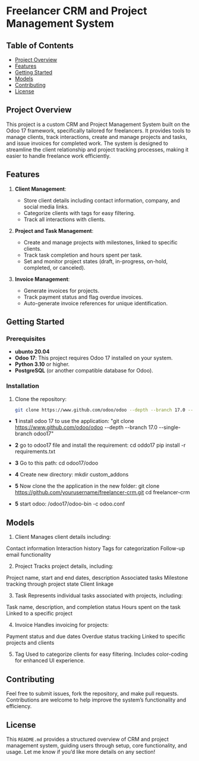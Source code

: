 # Freelancer CRM and Project Management System

## Table of Contents
- [Project Overview](#project-overview)
- [Features](#features)
- [Getting Started](#getting-started)
- [Models](#models)
- [Contributing](#contributing)
- [License](#license)

## Project Overview
This project is a custom CRM and Project Management System built on the Odoo 17 framework, specifically tailored for freelancers. It provides tools to manage clients, track interactions, create and manage projects and tasks, and issue invoices for completed work. The system is designed to streamline the client relationship and project tracking processes, making it easier to handle freelance work efficiently.

## Features
1. **Client Management**:
   - Store client details including contact information, company, and social media links.
   - Categorize clients with tags for easy filtering.
   - Track all interactions with clients.

2. **Project and Task Management**:
   - Create and manage projects with milestones, linked to specific clients.
   - Track task completion and hours spent per task.
   - Set and monitor project states (draft, in-progress, on-hold, completed, or canceled).

3. **Invoice Management**:
   - Generate invoices for projects.
   - Track payment status and flag overdue invoices.
   - Auto-generate invoice references for unique identification.

## Getting Started

### Prerequisites
- **ubunto 20.04**
- **Odoo 17**: This project requires Odoo 17 installed on your system.
- **Python 3.10** or higher.
- **PostgreSQL** (or another compatible database for Odoo).

### Installation
1. Clone the repository:
   ```bash
   git clone https://www.github.com/odoo/odoo --depth --branch 17.0 --single-branch odoo17
   
- **1** install odoo 17 to use the application:
   "git clone https://www.github.com/odoo/odoo --depth --branch 17.0 --single-branch odoo17"

- **2** go to odoo17 file and install the requirement:
   cd oddo17
   pip install -r requirements.txt

- **3** Go to this path:
   cd odoo17/odoo

- **4** Create new directory:
   mkdir custom_addons

- **5** Now clone the the application in the new folder:
   git clone https://github.com/yourusername/freelancer-crm.git
   cd freelancer-crm

- **5** start odoo:
    /odoo17/odoo-bin -c odoo.conf


## Models

1. Client
Manages client details including:

Contact information
Interaction history
Tags for categorization
Follow-up email functionality

2. Project
Tracks project details, including:

Project name, start and end dates, description
Associated tasks
Milestone tracking through project state
Client linkage

3. Task
Represents individual tasks associated with projects, including:

Task name, description, and completion status
Hours spent on the task
Linked to a specific project


4. Invoice
Handles invoicing for projects:

Payment status and due dates
Overdue status tracking
Linked to specific projects and clients


5. Tag
Used to categorize clients for easy filtering. Includes color-coding for enhanced UI experience.

## Contributing

Feel free to submit issues, fork the repository, and make pull requests. Contributions are welcome to help improve the system’s functionality and efficiency.

## License

This `README.md` provides a structured overview of CRM and project management system, guiding users through setup, core functionality, and usage. Let me know if you’d like more details on any section!
